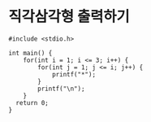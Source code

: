 직각삼각형 출력하기
=========

```
#include <stdio.h>

int main() {
	for(int i = 1; i <= 3; i++) {
		for(int j = 1; j <= i; j++) {
			printf("*");
		}
		printf("\n");
	}
  return 0;
}
```
